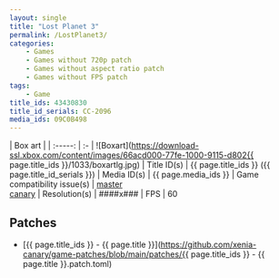 ```yaml
---
layout: single
title: "Lost Planet 3"
permalink: /LostPlanet3/
categories:
    - Games
    - Games without 720p patch
    - Games without aspect ratio patch
    - Games without FPS patch
tags:
    - Game
title_ids: 43430830
title_id_serials: CC-2096
media_ids: 09C0B498
---
```


| Box art                     |
| :-----:                     | :-
| ![Boxart](https://download-ssl.xbox.com/content/images/66acd000-77fe-1000-9115-d802{{ page.title_ids }}/1033/boxartlg.jpg)
| Title ID(s)                 | {{ page.title_ids }} ({{ page.title_id_serials }})
| Media ID(s)                 | {{ page.media_ids }}
| Game compatibility issue(s) | [master](https://github.com/xenia-project/game-compatibility/issues/1046)<br>[canary](https://github.com/xenia-canary/game-compatibility/issues/117)
| Resolution(s)               | ####x###
| FPS                         | 60

## Patches
* [{{ page.title_ids }} - {{ page.title }}](https://github.com/xenia-canary/game-patches/blob/main/patches/{{ page.title_ids }} - {{ page.title }}.patch.toml)
